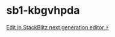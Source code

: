 # sb1-kbgvhpda

[Edit in StackBlitz next generation editor ⚡️](https://stackblitz.com/~/github.com/ymayank97/sb1-kbgvhpda)
